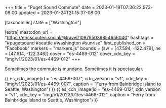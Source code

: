 +++
title = "Puget Sound Commute"
date = 2023-01-19T07:36:22.973-08:00
updated = 2023-01-24T21:15:37-08:00

[taxonomies]
state = ["Washington"]

[extra]
mastodon_url = "https://ericscouten.social/@travel/109765039854656040"
hashtags = "#pugetsound #seattle #washington #sunrise"
first_published_on = "Facebook"
markers = "markers.js"
bounds = {sw = [47.594, -122.479], ne = [47.614, -122.346]}
cover = "es-4469-012"
cover_cdn_key = "img/v1/2023/01/es-4469-012"
+++

Sometimes the commute is mundane. Sometimes it is spectacular.

<!-- more -->

{{ es_cdn_image(id = "es-4469-007", cdn_version = "v1", cdn_key = "img/v1/2023/01/es-4469-007", caption = "Ferry from Bainbridge Island to Seattle, Washington") }}
{{ es_cdn_image(id = "es-4469-012", cdn_version = "v1", cdn_key = "img/v1/2023/01/es-4469-012", caption = "Ferry from Bainbridge Island to Seattle, Washington") }}
